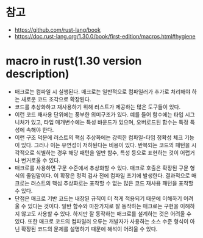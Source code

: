 # 참고
- https://github.com/rust-lang/book
- https://doc.rust-lang.org/1.30.0/book/first-edition/macros.html#hygiene

# macro in rust(1.30 version description)
- 매크로는 컴파일 시 실행된다. 매크로는 일반적으로 컴파일러가 추가로 처리해야 하는 새로운 코드 조각으로 확장된다.
- 코드를 추상화하고 재사용하기 위해 러스트가 제공하는 많은 도구들이 있다.
- 이런 코드 재사용 단위에는 풍부한 의미구조가 있다. 예를 들어 함수에는 타입 시그니처가 있고, 타입 매개변수에는 특성 바운드가 있으며, 오버로드된 함수는 특정 특성에 속해야 한다.
- 이런 구조 덕분에 러스트의 핵심 추상화에는 강력한 컴파일-타임 정확성 체크 기능이 있다. 그러나 이는 유연성이 저하된다는 비용이 있다. 반복되는 코드의 패턴을 시각적으로 식별하는 경우 해당 패턴을 일반 함수, 특성 등으로 표현하는 것이 어렵거나 번거로울 수 있다.
- 매크로를 사용하면 구문 수준에서 추상화할 수 있다. 매크로 호출은 확장된 구문 형식의 줄임말이다. 이 확장은 정적 검사 전에 컴파일 초기에 발생한다. 결과적으로 매크로는 러스트의 핵심 추상화로는 포착할 수 없는 많은 코드 재사용 패턴을 포착할 수 있다.
- 단점은 매크로 기반 코드는 내장된 규칙이 더 적게 적용되기 때문에 이해하기 어려울 수 있다는 것이다. 일반 함수와 마찬가지로 잘 동작하는 매크로는 구현을 이해하지 않고도 사용할 수 있다. 하지만 잘 동작하는 매크로를 설계하는 것은 어려울 수 있다. 또한 매크로 코드의 컴파일러 오류는 개발자가 사용하는 소스 수준 형식이 아닌 확장된 코드의 문제를 설명하기 때문에 해석이 어려울 수 있다.